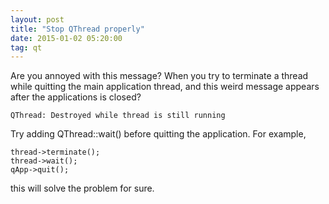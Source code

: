 ```yaml
---
layout: post
title: "Stop QThread properly"
date: 2015-01-02 05:20:00
tag: qt
---
```

Are you annoyed with this message? When you try to terminate a thread while
quitting the main application thread, and this weird message appears after the
applications is closed?

  

    
    QThread: Destroyed while thread is still running

  
Try adding QThread::wait() before quitting the application. For example,

  

    
    thread->terminate();
    thread->wait();
    qApp->quit();

  
this will solve the problem for sure.

